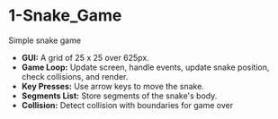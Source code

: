 # 1-Snake_Game
Simple snake game

- **GUI:** A grid of 25 x 25 over 625px.
- **Game Loop:** Update screen, handle events, update snake position, check collisions, and render.
- **Key Presses:** Use arrow keys to move the snake.
- **Segments List:** Store segments of the snake's body.
- **Collision:** Detect collision with boundaries for game over
